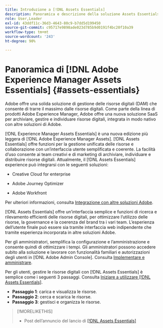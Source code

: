 ```yaml
---
title: Introduzione a [!DNL Assets Essentials]
description: Panoramica e descrizione della soluzione Assets Essentials
role: User,Leader
exl-id: 43ddf11c-36d3-4643-80c9-b7dd5d199450
source-git-commit: c95717e9898ade023d785b9d0191f4bc20f10a39
workflow-type: tm+mt
source-wordcount: '243'
ht-degree: 90%

---
```


# Panoramica di [!DNL Adobe Experience Manager Assets Essentials] {#assets-essentials}

<!-- TBD: Update this banner to remove Beta label. 
![Banner image for beta docs](assets/do-not-localize/banner-image-beta-docs.png)
-->

Adobe offre una solida soluzione di gestione delle risorse digitali (DAM) che consente di trarre il massimo dalle risorse digitali. Come parte della linea di prodotti Adobe Experience Manager, Adobe offre una nuova soluzione SaaS per archiviare, gestire e individuare risorse digitali, integrata in modo nativo con altre soluzioni di Adobe.

[!DNL Experience Manager Assets Essentials] è una nuova edizione più leggera di [!DNL Adobe Experience Manager Assets]. [!DNL Assets Essentials] offre funzioni per la gestione unificata delle risorse e collaborazione con un’interfaccia utente semplificata e coerente. La facilità d’uso consente ai team creativi e di marketing di archiviare, individuare e distribuire risorse digitali. Attualmente, il [!DNL Assets Essentials] experience può integrarsi con le seguenti soluzioni:

* Creative Cloud for enterprise

* Adobe Journey Optimizer

* Adobe Workfront

Per ulteriori informazioni, consulta [Integrazione con altre soluzioni Adobe](integration.md).

[!DNL Assets Essentials] offre un’interfaccia semplice e funzioni di ricerca e rilevamento efficienti delle risorse digitali, per ottimizzare l’utilizzo delle risorse, la governance e la coerenza del brand tra i vari team. L’esperienza dell’utente finale può essere sia tramite interfaccia web indipendente che tramite esperienza incorporata in altre soluzioni Adobe.

Per gli amministratori, semplifica la configurazione e l’amministrazione e consente quindi di ottimizzare i tempi. Gli amministratori possono accedere subito alla soluzione e lavorare con funzionalità familiari e autorizzazioni degli utenti in [!DNL Adobe Admin Console]. Consulta [Implementare e amministrare](/help/deploy-administer.md).

Per gli utenti, gestire le risorse digitali con [!DNL Assets Essentials] è semplice come i seguenti 3 passaggi. Consulta [Iniziare a utilizzare [!DNL Assets Essentials]](/help/get-started.md).

* **Passaggio 1**: carica e visualizza le risorse.
* **Passaggio 2**: cerca e scarica le risorse.
* **Passaggio 3**: gestisci e organizza le risorse.

>[!MORELIKETHIS]
>
>* Post dell’annuncio del lancio di [[!DNL Assets Essentials] ](https://blog.adobe.com/en/publish/2021/04/27/introducing-adobe-experience-manager-assets-essentials-to-simplify-collaboration-across-teams.html)

